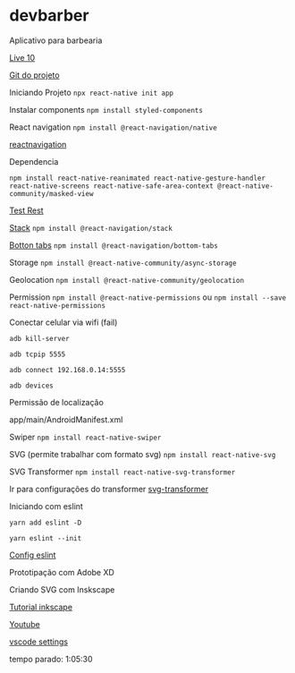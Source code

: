 # devbarber

Aplicativo para barbearia

[Live 10](https://alunos.b7web.com.br/curso/lives/app-de-agendamento-para-barbeiros)

[Git do projeto](https://github.com/ederpbj/devbarber)

Iniciando Projeto
`npx react-native init app`

Instalar components
`npm install styled-components`

React navigation
`npm install @react-navigation/native`

[reactnavigation](https://reactnavigation.org/docs/getting-started)


Dependencia
```
npm install react-native-reanimated react-native-gesture-handler react-native-screens react-native-safe-area-context @react-native-community/masked-view
```

[Test Rest](https://resttesttest.com/)

[Stack](https://reactnavigation.org/docs/stack-navigator)
`npm install @react-navigation/stack`

[Botton tabs](https://reactnavigation.org/docs/bottom-tab-navigator)
`npm install @react-navigation/bottom-tabs`

Storage
`npm install @react-native-community/async-storage`

Geolocation
`npm install @react-native-community/geolocation`

Permission
`npm install @react-native-permissions`
ou
`npm install --save react-native-permissions`

Conectar celular via wifi (fail)
```
adb kill-server

adb tcpip 5555

adb connect 192.168.0.14:5555

adb devices

```

Permissão de localização

app/main/AndroidManifest.xml

<uses-permission android:name="android.permission.ACCESS_FINE_LOCATION" />

Swiper
`npm install react-native-swiper`

SVG (permite trabalhar com formato svg)
`npm install react-native-svg`

SVG Transformer
`npm install react-native-svg-transformer`

Ir para configurações do transformer
[svg-transformer](https://github.com/kristerkari/react-native-svg-transformer)

Iniciando com eslint
```
yarn add eslint -D

yarn eslint --init

```
[Config eslint](https://medium.com/@sutil.edu/configura%C3%A7%C3%B5es-do-eslint-com-prettier-para-react-native-458cb098c3c8)

Prototipação com Adobe XD

Criando SVG com Inskscape

[Tutorial inkscape](https://inkscape.org/pt-br/aprender/)

[Youtube](https://www.youtube.com/watch?v=ef7bR76KdGg&ab_channel=JMDesignGr%C3%A1fico)

[vscode settings](https://www.npmjs.com/package/react-native-vscode-settings)


tempo parado: 1:05:30